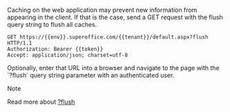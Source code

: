 <!-- markdownlint-disable-file MD041 -->
Caching on the web application may prevent new information from appearing in the client. If that is the case, send a GET request with the flush query string to flush all caches.

```curl
GET https://{{env}}.superoffice.com/{{tenant}}/default.aspx?flush HTTP/1.1
Authorization: Bearer {{token}}
Accept: application/json; charset=utf-8
```

Optionally, enter that URL into a browser and navigate to the page with the ´?flush´ query string parameter with an authenticated user.

> [!NOTE]
> Read more about [?flush][1]

<!-- Referenced links -->
[1]: ./flush-details.md
